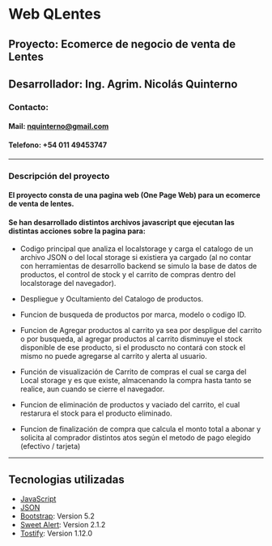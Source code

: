 # Web QLentes
## Proyecto: Ecomerce de negocio de venta de Lentes
## Desarrollador: Ing. Agrim. Nicolás Quinterno

### Contacto: 
####    Mail: nquinterno@gmail.com
####    Telefono: +54 011 49453747

***
### Descripción del proyecto

#### El proyecto consta de una pagina web (One Page Web) para un ecomerce de venta de lentes.
#### Se han desarrollado distintos archivos javascript que ejecutan las distintas acciones sobre la pagina para:

* Codigo principal que analiza el localstorage y carga el catalogo de un archivo JSON o del local storage si existiera ya cargado (al no contar con herramientas de desarrollo backend se simulo la base de datos de productos, el control de stock y el carrito de compras dentro del localstorage del navegador).

* Despliegue y Ocultamiento del Catalogo de productos.

* Funcion de busqueda de productos por marca, modelo o codigo ID.

* Funcion de Agregar productos al carrito ya sea por despligue del carrito o por busqueda, al agregar productos al carrito disminuye el stock disponible de ese producto, si el produscto no contará con stock el mismo no puede agregarse al carrito y alerta al usuario.

* Función de visualización de Carrito de compras el cual se carga del Local storage y es que existe, almacenando la compra hasta tanto se realice, aun cuando se cierre el navegador.

* Funcion de eliminación de productos y vaciado del carrito, el cual restarura el stock para el producto eliminado.

* Funcion de finalización de compra que calcula el monto total a abonar y solicita al comprador distintos atos según el metodo de pago elegido (efectivo / tarjeta)

***
## Tecnologias utilizadas 

* [JavaScript](https://www.javascript.com/)
* [JSON](https://www.json.org/json-es.html)
* [Bootstrap](https://getbootstrap.com/): Version 5.2
* [Sweet Alert](https://sweetalert.js.org/): Version 2.1.2
* [Tostify](https://www.npmjs.com/package/toastify-js): Version 1.12.0